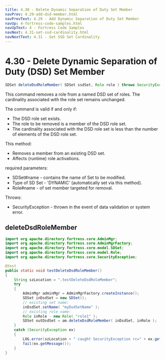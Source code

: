 ```yaml
---
title: 4.30 - Delete Dynamic Separation of Duty Set Member
navPrev: 4.29-add-dsd-member.html
navPrevText: 4.29 - Add Dynamic Separation of Duty Set Member
navUp: 4-fortress-code-samples.html
navUpText: 4 - Fortress Code Samples
navNext: 4.31-set-ssd-cardinality.html
navNextText: 4.31 - Set SSD Set Cardinality
---
```


# 4.30 - Delete Dynamic Separation of Duty (DSD) Set Member

```java
SDSet deleteDsdRoleMember( SDSet ssdSet, Role role ) throws SecurityException;
```

This command removes a role from a named DSD set of roles. The cardinality associated with the role set remains unchanged.

The command is valid if and only if:

- The DSD role set exists.
- The role to be removed is a member of the DSD role set.
- The cardinality associated with the DSD role set is less than the number of elements of the DSD role set.

This method:
- Removes a member from an existing DSD set.
- Affects (runtime) role activations.

required parameters:
- SDSet#name - contains the name of Set to be modified.
- Type of SD Set - 'DYNAMIC' (automatically set via this method).
- Role#name - of set member targeted for removal.

Throws:
- SecurityException - thrown in the event of data validation or system error.

## deleteDsdRoleMember

```java
import org.apache.directory.fortress.core.AdminMgr;
import org.apache.directory.fortress.core.AdminMgrFactory;
import org.apache.directory.fortress.core.model.SDSet;
import org.apache.directory.fortress.core.model.Role;
import org.apache.directory.fortress.core.SecurityException;

@test
public static void testDeleteDsdRoleMember()
{
    String szLocation = ".testDeleteDsdRoleMember";
    try
    {
        AdminMgr adminMgr = AdminMgrFactory.createInstance();
        SDSet inDsdSet = new SDSet();
        // existing set name:
        inDsdSet.setName( "myDsdSetName" );
        // existing role name:
        Role inRole - new Role( "role1" );
        SDSet outDsdSet = am.deleteDsdRoleMember( inDsdSet, inRole );
    }
    catch (SecurityException ex)
    {
        LOG.error(szLocation + " caught SecurityException rc=" + ex.getErrorId() + ", msg=" + ex.getMessage(), ex);
        fail(ex.getMessage());
    }
}
```
